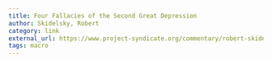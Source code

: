 ```yaml
---
title: Four Fallacies of the Second Great Depression
author: Skidelsky, Robert
category: link
external_url: https://www.project-syndicate.org/commentary/robert-skidelsky-explains-why-post-2008-economic-policy-has-so-often-missed-the-mark?barrier=accessreg
tags: macro
---
```

